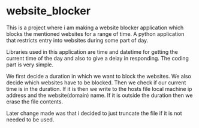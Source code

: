 # website_blocker
This is a project where i am making a website blocker application which blocks the mentioned websites for a range of time. A python application that restricts entry 
into websites during some part of day.

Libraries used in this application are time and datetime for getting the current time of the day and also to give a delay in responding. The coding part is very simple.

We first decide a duration in which we want to block the websites. We also decide which websites have to be blocked. Then we check if our current time is in the duration. 
If it is then we write to the hosts file local machine ip address and the website(domain) name. If it is outside the duration then we erase the file contents.

Later change made was that i decided to just truncate the file if it is not needed to be used.
